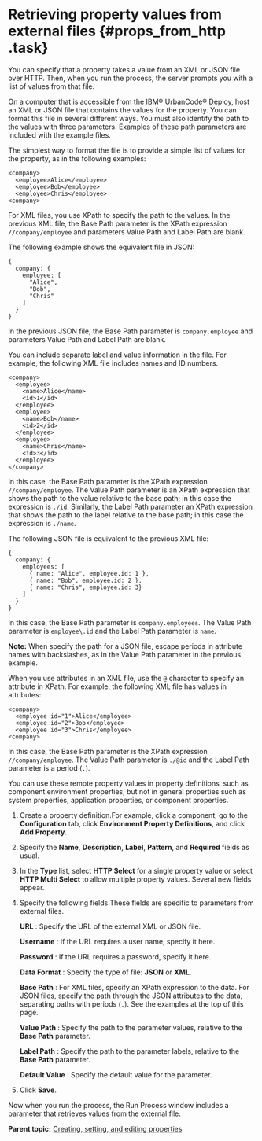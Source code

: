 # Retrieving property values from external files {#props_from_http .task}

You can specify that a property takes a value from an XML or JSON file over HTTP. Then, when you run the process, the server prompts you with a list of values from that file.

On a computer that is accessible from the IBM® UrbanCode® Deploy, host an XML or JSON file that contains the values for the property. You can format this file in several different ways. You must also identify the path to the values with three parameters. Examples of these path parameters are included with the example files.

The simplest way to format the file is to provide a simple list of values for the property, as in the following examples:

```
<company>
  <employee>Alice</employee>
  <employee>Bob</employee>
  <employee>Chris</employee>
<company>
```

For XML files, you use XPath to specify the path to the values. In the previous XML file, the Base Path parameter is the XPath expression `//company/employee` and parameters Value Path and Label Path are blank.

The following example shows the equivalent file in JSON:

```
{
  company: {
    employee: [
      "Alice",
      "Bob",
      "Chris"
    ]
  }
}
```

In the previous JSON file, the Base Path parameter is `company.employee` and parameters Value Path and Label Path are blank.

You can include separate label and value information in the file. For example, the following XML file includes names and ID numbers.

```
<company>
  <employee>
    <name>Alice</name>
    <id>1</id>
  </employee>
  <employee>
    <name>Bob</name>
    <id>2</id>
  </employee>
  <employee>
    <name>Chris</name>
    <id>3</id>
  </employee>
</company>
```

In this case, the Base Path parameter is the XPath expression `//company/employee`. The Value Path parameter is an XPath expression that shows the path to the value relative to the base path; in this case the expression is `./id`. Similarly, the Label Path parameter an XPath expression that shows the path to the label relative to the base path; in this case the expression is `./name`.

The following JSON file is equivalent to the previous XML file:

```
{
  company: {
    employees: [
      { name: "Alice", employee.id: 1 },
      { name: "Bob", employee.id: 2 },
      { name: "Chris", employee.id: 3}
    ]
  }
} 
```

In this case, the Base Path parameter is `company.employees`. The Value Path parameter is `employee\.id` and the Label Path parameter is `name`.

**Note:** When specify the path for a JSON file, escape periods in attribute names with backslashes, as in the Value Path parameter in the previous example.

When you use attributes in an XML file, use the `@` character to specify an attribute in XPath. For example, the following XML file has values in attributes:

```
<company>
  <employee id="1">Alice</employee>
  <employee id="2">Bob</employee>
  <employee id="3">Chris</employee>
<company>
```

In this case, the Base Path parameter is the XPath expression `//company/employee`. The Value Path parameter is `./@id` and the Label Path parameter is a period \(`.`\).

You can use these remote property values in property definitions, such as component environment properties, but not in general properties such as system properties, application properties, or component properties.

1.  Create a property definition.For example, click a component, go to the **Configuration** tab, click **Environment Property Definitions**, and click **Add Property**.
2.  Specify the **Name**, **Description**, **Label**, **Pattern**, and **Required** fields as usual.
3.  In the **Type** list, select **HTTP Select** for a single property value or select **HTTP Multi Select** to allow multiple property values. Several new fields appear.
4.  Specify the following fields.These fields are specific to parameters from external files.

     **URL**
     :   Specify the URL of the external XML or JSON file.

      **Username**
     :   If the URL requires a user name, specify it here.

      **Password**
     :   If the URL requires a password, specify it here.

      **Data Format**
     :   Specify the type of file: **JSON** or **XML**.

      **Base Path**
     :   For XML files, specify an XPath expression to the data. For JSON files, specify the path through the JSON attributes to the data, separating paths with periods \(`.`\). See the examples at the top of this page.

      **Value Path**
     :   Specify the path to the parameter values, relative to the **Base Path** parameter.

      **Label Path**
     :   Specify the path to the parameter labels, relative to the **Base Path** parameter.

      **Default Value**
     :   Specify the default value for the parameter.

 5.  Click **Save**.

Now when you run the process, the Run Process window includes a parameter that retrieves values from the external file.

**Parent topic:** [Creating, setting, and editing properties](../topics/resources_properties.md)

